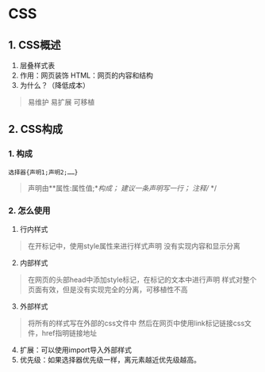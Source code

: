 # CSS
## 1. CSS概述
1. 层叠样式表
2. 作用：网页装饰 HTML：网页的内容和结构
3. 为什么？（降低成本）
> 易维护
> 易扩展
> 可移植
## 2. CSS构成
### 1. 构成
``` 选择器{声明1;声明2;……} ```
> 声明由**属性:属性值;**构成；
> 建议一条声明写一行；
> 注释/*  */
### 2. 怎么使用
1. 行内样式
> 在开标记中，使用style属性来进行样式声明
> 没有实现内容和显示分离
2. 内部样式
> 在网页的头部head中添加style标记，在标记的文本中进行声明
> 样式对整个页面有效，但是没有实现完全的分离，可移植性不高
3. 外部样式 
> 将所有的样式写在外部的css文件中
> 然后在网页中使用link标记链接css文件，href指明链接地址
4. 扩展：可以使用import导入外部样式
5. 优先级：如果选择器优先级一样，离元素越近优先级越高。
